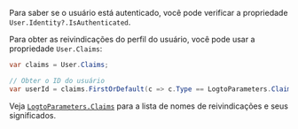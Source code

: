 Para saber se o usuário está autenticado, você pode verificar a propriedade `User.Identity?.IsAuthenticated`.

Para obter as reivindicações do perfil do usuário, você pode usar a propriedade `User.Claims`:

```csharp
var claims = User.Claims;

// Obter o ID do usuário
var userId = claims.FirstOrDefault(c => c.Type == LogtoParameters.Claims.Subject)?.Value;
```

Veja [`LogtoParameters.Claims`](https://github.com/logto-io/csharp/blob/master/src/Logto.AspNetCore.Authentication/LogtoParameters.cs) para a lista de nomes de reivindicações e seus significados.
